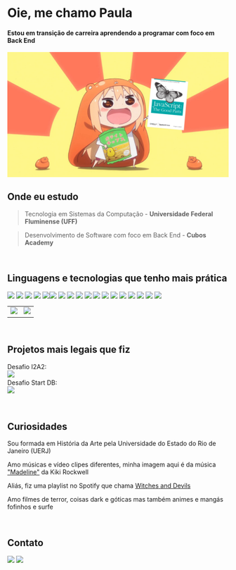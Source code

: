 # Oie, me chamo Paula

#### Estou em transição de carreira aprendendo a programar com foco em Back End

<img src="anime girl javascript.png" width="550">

Onde eu estudo
--
> Tecnologia em Sistemas da Computação - **Universidade Federal Fluminense (UFF)**

> Desenvolvimento de Software com foco em Back End - **Cubos Academy**

<br>

Linguagens e tecnologias que tenho mais prática
--
<img src= "https://img.shields.io/badge/Python-FFD43B?style=for-the-badge&logo=python&logoColor=blue"/> <img src= "https://img.shields.io/badge/JavaScript-323330?style=for-the-badge&logo=javascript&logoColor=F7DF1E"/> <img src= "https://img.shields.io/badge/Node%20js-339933?style=for-the-badge&logo=nodedotjs&logoColor=white"/> <img src= "https://img.shields.io/badge/Express%20js-000000?style=for-the-badge&logo=express&logoColor=white"/>  <img src= "https://img.shields.io/badge/NPM-%23CB3837.svg?style=for-the-badge&logo=npm&logoColor=white)"/><img src= "https://img.shields.io/badge/json-5E5C5C?style=for-the-badge&logo=json&logoColor=white"/> <img src= "https://img.shields.io/badge/Insomnia-black?style=for-the-badge&logo=insomnia&logoColor=5849BE"/> <img src= "https://img.shields.io/badge/GIT-E44C30?style=for-the-badge&logo=git&logoColor=white"/> <img src= "https://img.shields.io/badge/HTML5-E34F26?style=for-the-badge&logo=html5&logoColor=white"/> <img src= "https://img.shields.io/badge/CSS3-1572B6?style=for-the-badge&logo=css3&logoColor=white"/> <img src= "https://img.shields.io/badge/windows%20terminal-4D4D4D?style=for-the-badge&logo=windows%20terminal&logoColor=white"/> <img src= "https://img.shields.io/badge/Render-46E3B7?style=for-the-badge&logo=render&logoColor=white"/> <img src= "https://img.shields.io/badge/Vercel-000000?style=for-the-badge&logo=vercel&logoColor=white"/> <img src= "https://img.shields.io/badge/Amazon_AWS-FF9900?style=for-the-badge&logo=amazonaws&logoColor=white"/> <img src= "https://img.shields.io/badge/chatGPT-74aa9c?style=for-the-badge&logo=openai&logoColor=white"/> <img src= "https://img.shields.io/badge/MDN_Web_Docs-black?style=for-the-badge&logo=mdnwebdocs&logoColor=white"/> <img src= "https://img.shields.io/badge/-Stackoverflow-FE7A16?style=for-the-badge&logo=stack-overflow&logoColor=white"/> <img src= "https://img.shields.io/badge/Visual%20Studio-5C2D91.svg?style=for-the-badge&logo=visual-studio&logoColor=white"/>

<table cellspacing="0">
  <tr>
    <td>
      <img src="https://github-profile-summary-cards.vercel.app/api/cards/profile-details?username=paularml&theme=github_dark" style="width: 100%;"/>
    </td>
    <td>
      <img src="https://github-readme-stats.vercel.app/api/top-langs/?username=paularml&layout=compact&theme=github_dark" style="width: 120%;"/>
    </td>
  </tr>
</table>



<br>

Projetos mais legais que fiz
--
Desafio I2A2: <br>
[<img src= "https://img.shields.io/badge/GitHub-100000?style=for-the-badge&logo=github&logoColor=white"/>](https://github.com/paularml/desafio1-i2a2 "Link para o desafio") <br>
Desafio Start DB: <br>
[<img src= "https://img.shields.io/badge/GitHub-100000?style=for-the-badge&logo=github&logoColor=white"/>](https://github.com/paularml/desafio-paula-leite "Link para o desafio")

<br>

Curiosidades
--
Sou formada em História da Arte pela Universidade do Estado do Rio de Janeiro (UERJ)

Amo músicas e vídeo clipes diferentes, minha imagem aqui é da música ["Madeline"](https://www.youtube.com/watch?v=edKo3y2cFUg "Link para o vídeo clipe") da Kiki Rockwell

Aliás, fiz uma playlist no Spotify que chama [Witches and Devils](https://open.spotify.com/playlist/641TISFKEr2rEeR1oVEu4a?si=55e0cea6718c4e33 "Link para minha playlist") 

Amo filmes de terror, coisas dark e góticas mas também animes e mangás fofinhos e surfe

<br>

Contato
-- 
[<img src= "https://img.shields.io/badge/LinkedIn-0077B5?style=for-the-badge&logo=linkedin&logoColor=white"/>](https://www.linkedin.com/in/paularml/ "Link para meu LinkedIn") [<img src= "https://img.shields.io/badge/Microsoft_Outlook-0078D4?style=for-the-badge&logo=microsoft-outlook&logoColor=white"/>](mailto:paula.rml@hotmail.com "Link para meu e-mail")
